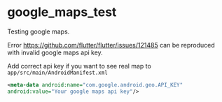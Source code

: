# google_maps_test

Testing google maps.

Error https://github.com/flutter/flutter/issues/121485 can be reproduced with invalid google maps api key.

Add correct api key if you want to see real map to `app/src/main/AndroidManifest.xml`
```xml
<meta-data android:name="com.google.android.geo.API_KEY"
android:value="Your google maps api key"/>
```
